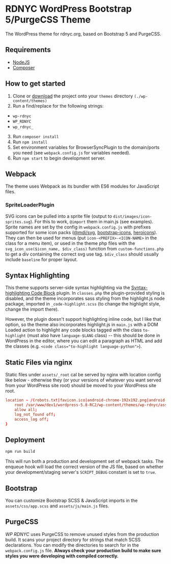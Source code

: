 # RDNYC WordPress Bootstrap 5/PurgeCSS Theme
The WordPress theme for rdnyc.org, based on Bootstrap 5 and PurgeCSS.

## Requirements
- [NodeJS](https://nodejs.org)
- [Composer](https://getcomposer.org)

## How to get started
1. Clone or [download](https://github.com/apiontek/wp-rdnyc/archive/refs/heads/master.zip "Download the WP RDNYC Zip") the project onto your `themes` directory `(./wp-content/themes)`
2. Run a find/replace for the following strings:
- `wp-rdnyc`
- `WP_RDNYC`
- `wp_rdnyc_`
3. Run `composer install`
4. Run `npm install` 
5. Set environment variables for BrowserSyncPlugin to the domain/ports you need (see `webpack.config.js` for variables needed).
6. Run `npm start` to begin development server.

## Webpack
The theme uses Webpack as its bundler with ES6 modules for JavaScript files.

### SpriteLoaderPlugin

SVG icons can be pulled into a sprite file (output to `dist/images/icon-sprites.svg`). For this to work, `@import` them in main.js (see examples). Sprite names are set by the config in `webpack.config.js` with prefixes supported for some icon packs ([@mdi/svg](https://www.npmjs.com/package/@mdi/svg), [bootstrap-icons](https://www.npmjs.com/package/bootstrap-icons), [heroicons](https://www.npmjs.com/package/heroicons)). They can then be used for menus (put `icon-<PREFIX>-<ICON-NAME>` in the class for a menu item), or used in the theme php files with the `svg_icon_use($icon_name, $div_class)` function from `custom-functions.php` to get a div containing the correct svg use tag. `$div_class` should usually include `baseline` for proper layout.

## Syntax Highlighting

This theme supports server-side syntax highlighting via the [Syntax-highlighting Code Block](https://wordpress.org/plugins/syntax-highlighting-code-block/) plugin. In `classes.php` the plugin-provided styling is disabled, and the theme incorporates sass styling from the highlight.js node package, imported in `_code-highlight.scss` (to change the highlight style, change the import there).

However, the plugin doesn't support highlighting inline code, but I like that option, so the theme also incorporates highlight.js in `main.js` with a DOM Loaded action to highlight any code blocks tagged with the class `to-highlight` (must also have `language-$LANG` class) -- this should be done in WordPress in the editor, where you can edit a paragraph as HTML and add the classes (e.g. `<code class="to-highlight language-python">`).

## Static Files via nginx

Static files under `assets/_root` cal be served by nginx with location config like below - otherwise they (or your versions of whatever you want served from your WordPress site root) should be moved to your WordPress site root.

```conf
location ~ /(robots.txt|favicon.ico|android-chrome-192x192.png|android-chrome-512x512.png|browserconfig.xml|mstile-150x150.png) {
    root /var/www/dev1/wordpress-5.8-RC2/wp-content/themes/wp-rdnyc/assets/_root/;
    allow all;
    log_not_found off;
    access_log off;
}
```

## Deployment 

```bash
npm run build
```
This will run both a production and development set of webpack tasks. The enqueue hook will load the correct version of the JS file, based on whether your development/staging server's `SCRIPT_DEBUG` constant is set to `true`.

## Bootstrap

You can customize Bootstrap SCSS & JavaScript imports in the `assets/css/app.scss` and `assets/js/main.js` files.

## PurgeCSS

*WP RDNYC* uses PurgeCSS to remove unused styles from the production build. It scans your project directory for strings that match SCSS declarations. You can modify the directories to search for in the `webpack.config.js` file. **Always check your production build to make sure styles you were developing with compiled correctly.**

